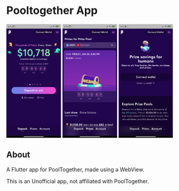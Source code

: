 # Pooltogether App

[<img src="screenshot_01.png" height="300" />](screenshot_01.png)
[<img src="screenshot_02.png" height="300" />](screenshot_02.png)
[<img src="screenshot_03.png" height="300" />](screenshot_03.png)

## About

A Flutter app for PoolTogether, made using a WebView.

This is an Unofficial app, not affiliated with PoolTogether.
